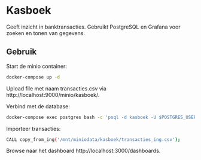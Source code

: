 # Kasboek

Geeft inzicht in banktransacties. Gebruikt PostgreSQL en Grafana voor zoeken en tonen van gegevens. 

## Gebruik

Start de minio container:
```sh
docker-compose up -d
```

Upload file met naam transacties.csv via http://localhost:9000/minio/kasboek/. 

Verbind met de database:
```sh
docker-compose exec postgres bash -c 'psql -d kasboek -U $POSTGRES_USER $POSTGRES_DB'
```

Importeer transacties:
```sh
CALL copy_from_ing('/mnt/miniodata/kasboek/transacties_ing.csv');
```

Browse naar het dashboard http://localhost:3000/dashboards.
